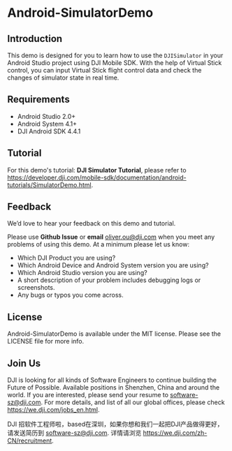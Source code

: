 # Android-SimulatorDemo

## Introduction

This demo is designed for you to learn how to use the `DJISimulator` in your Android Studio project using DJI Mobile SDK. With the help of Virtual Stick control, you can input Virtual Stick flight control data and check the changes of simulator state in real time.

## Requirements

 - Android Studio 2.0+
 - Android System 4.1+
 - DJI Android SDK 4.4.1
 
## Tutorial

For this demo's tutorial: **DJI Simulator Tutorial**, please refer to <https://developer.dji.com/mobile-sdk/documentation/android-tutorials/SimulatorDemo.html>.

## Feedback

We’d love to hear your feedback on this demo and tutorial.

Please use **Github Issue** or **email** [oliver.ou@dji.com](oliver.ou@dji.com) when you meet any problems of using this demo. At a minimum please let us know:

* Which DJI Product you are using?
* Which Android Device and Android System version you are using?
* Which Android Studio version you are using?
* A short description of your problem includes debugging logs or screenshots.
* Any bugs or typos you come across.

## License

Android-SimulatorDemo is available under the MIT license. Please see the LICENSE file for more info.

## Join Us

DJI is looking for all kinds of Software Engineers to continue building the Future of Possible. Available positions in Shenzhen, China and around the world. If you are interested, please send your resume to <software-sz@dji.com>. For more details, and list of all our global offices, please check <https://we.dji.com/jobs_en.html>.

DJI 招软件工程师啦，based在深圳，如果你想和我们一起把DJI产品做得更好，请发送简历到 <software-sz@dji.com>.  详情请浏览 <https://we.dji.com/zh-CN/recruitment>.
